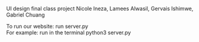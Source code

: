 UI design final class project
Nicole Ineza, Lamees Alwasil, Gervais Ishimwe, Gabriel Chuang

To run our website: run server.py   \
For example: run in the terminal python3 server.py
